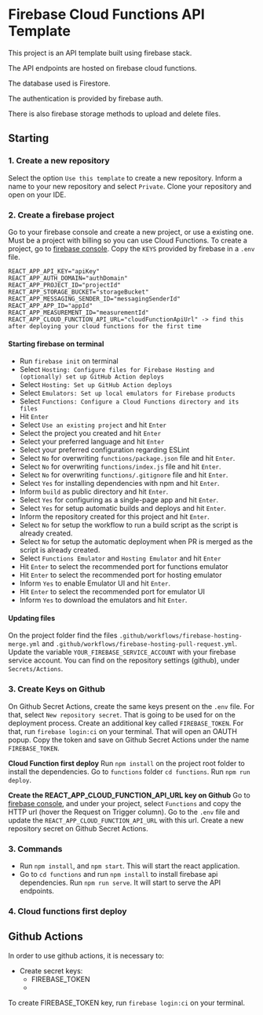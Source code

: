 # Firebase Cloud Functions API Template

This project is an API template built using firebase stack.

The API endpoints are hosted on firebase cloud functions.

The database used is Firestore.

The authentication is provided by firebase auth.

There is also firebase storage methods to upload and delete files.

## Starting

### 1. Create a new repository

Select the option `Use this template` to create a new repository.
Inform a name to your new repository and select `Private`.
Clone your repository and open on your IDE.

### 2. Create a firebase project

Go to your firebase console and create a new project, or use a existing one. Must be a project with billing so you can use Cloud Functions.
To create a project, go to [firebase console](https://console.firebase.google.com/). Copy the `KEYS` provided by firebase in a `.env` file.

```env
REACT_APP_API_KEY="apiKey"
REACT_APP_AUTH_DOMAIN="authDomain"
REACT_APP_PROJECT_ID="projectId"
REACT_APP_STORAGE_BUCKET="storageBucket"
REACT_APP_MESSAGING_SENDER_ID="messagingSenderId"
REACT_APP_APP_ID="appId"
REACT_APP_MEASUREMENT_ID="measurementId"
REACT_APP_CLOUD_FUNCTION_API_URL="cloudFunctionApiUrl" -> find this after deploying your cloud functions for the first time
```

#### Starting firebase on terminal

- Run `firebase init` on terminal
- Select `Hosting: Configure files for Firebase Hosting and (optionally) set up GitHub Action deploys`
- Select `Hosting: Set up GitHub Action deploys`
- Select `Emulators: Set up local emulators for Firebase products`
- Select `Functions: Configure a Cloud Functions directory and its files`
- Hit `Enter`
- Select `Use an existing project` and hit `Enter`
- Select the project you created and hit `Enter`
- Select your preferred language and hit `Enter`
- Select your preferred configuration regarding ESLint
- Select `No` for overwriting `functions/package.json` file and hit `Enter`.
- Select `No` for overwriting `functions/index.js` file and hit `Enter`.
- Select `No` for overwriting `functions/.gitignore` file and hit `Enter`.
- Select `Yes` for installing dependencies with npm and hit `Enter`.
- Inform `build` as public directory and hit `Enter`.
- Select `Yes` for configuring as a single-page app and hit `Enter`.
- Select `Yes` for setup automatic builds and deploys and hit `Enter`.
- Inform the repository created for this project and hit `Enter`.
- Select `No` for setup the workflow to run a build script as the script is already created.
- Select `No` for setup the automatic deployment when PR is merged as the script is already created.
- Select `Functions Emulator` and `Hosting Emulator` and hit `Enter`
- Hit `Enter` to select the recommended port for functions emulator
- Hit `Enter` to select the recommended port for hosting emulator
- Inform `Yes` to enable Emulator UI and hit `Enter`.
- Hit `Enter` to select the recommended port for emulator UI
- Inform `Yes` to download the emulators and hit `Enter`.

#### Updating files

On the project folder find the files `.github/workflows/firebase-hosting-merge.yml` and `.github/workflows/firebase-hosting-pull-request.yml`.
Update the variable `YOUR_FIREBASE_SERVICE_ACCOUNT` with your firebase service account. You can find on the repository settings (github), under `Secrets/Actions`.

### 3. Create Keys on Github

On Github Secret Actions, create the same keys present on the `.env` file. For that, select `New repository secret`. That is going to be used for on the deployment process.
Create an additional key called `FIREBASE_TOKEN`. For that, run `firebase login:ci` on your terminal. That will open an OAUTH popup.
Copy the token and save on Github Secret Actions under the name `FIREBASE_TOKEN`.

**Cloud Function first deploy**
Run `npm install` on the project root folder to install the dependencies.
Go to `functions` folder `cd functions`.
Run `npm run deploy`.

**Create the REACT_APP_CLOUD_FUNCTION_API_URL key on Github**
Go to [firebase console](https://console.firebase.google.com/), and under your project, select `Functions` and copy the HTTP url (hover the Request on Trigger column).
Go to the `.env` file and update the `REACT_APP_CLOUD_FUNCTION_API_URL` with this url.
Create a new repository secret on Github Secret Actions.

### 3. Commands

- Run `npm install`, and `npm start`. This will start the react application.
- Go to `cd functions` and run `npm install` to install firebase api dependencies. Run `npm run serve`. It will start to serve the API endpoints.

### 4. Cloud functions first deploy

## Github Actions

In order to use github actions, it is necessary to:

- Create secret keys:
  - FIREBASE_TOKEN
  -

To create FIREBASE_TOKEN key, run `firebase login:ci` on your terminal.
